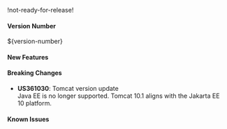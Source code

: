 !not-ready-for-release!

#### Version Number
${version-number}

#### New Features

#### Breaking Changes
- **US361030**: Tomcat version update  
  Java EE is no longer supported.  Tomcat 10.1 aligns with the Jakarta EE 10 platform.

#### Known Issues
